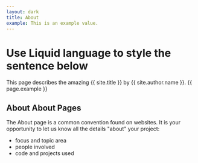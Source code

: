 ```yaml
---
layout: dark
title: About
example: This is an example value.
---
```



# Use Liquid language to style the sentence below  
This page describes the amazing {{ site.title }} by {{ site.author.name }}.
{{ page.example }}


## About About Pages

The About page is a common convention found on websites.
It is your opportunity to let us know all the details "about" your project:

- focus and topic area
- people involved
- code and projects used
